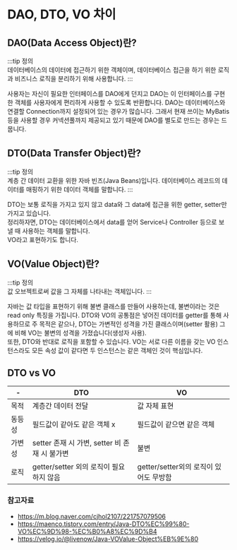 # DAO, DTO, VO 차이

## DAO(Data Access Object)란?

:::tip 정의  
데이터베이스의 데이터에 접근하기 위한 객체이며, 데이터베이스 접근을 하기 위한 로직과 비즈니스 로직을 분리하기 위해 사용합니다.
:::

사용자는 자신이 필요한 인터페이스를 DAO에게 던지고 DAO는 이 인터페이스를 구현한 객체를 사용자에게 편리하게 사용할 수 있도록 반환합니다. DAO는 데이터베이스와 연결할 Connection까지 설정되어 있는
경우가 많습니다. 그래서 현재 쓰이는 MyBatis 등을 사용할 경우 커넥션풀까지 제공되고 있기 때문에 DAO를 별도로 만드는 경우는 드뭅니다.

## DTO(Data Transfer Object)란?

:::tip 정의  
계층 간 데이터 교환을 위한 자바 빈즈(Java Beans)입니다. 데이터베이스 레코드의 데이터를 매핑하기 위한 데이터 객체를 말합니다.
:::

DTO는 보통 로직을 가지고 있지 않고 data와 그 data에 접근을 위한 getter, setter만 가지고 있습니다.  
정리하자면, DTO는 데이터베이스에서 data를 얻어 Service나 Controller 등으로 보낼 때 사용하는 객체를 말합니다.  
VO라고 표현하기도 합니다.

## VO(Value Object)란?

:::tip 정의  
값 오브젝트로써 값을 그 자체를 나타내는 객체입니다.
:::

자바는 값 타입을 표현하기 위해 불변 클래스를 만들어 사용하는데, 불변이라는 것은 read only 특징을 가집니다. DTO와 VO의 공통점은 넣어진 데이터를 getter를 통해 사용하므로 주 목적은 같으나,
DTO는 가변적인 성격을 가진 클래스이며(setter 활용) 그에 비해 VO는 불변의 성격을 가졌습니다(생성자 사용).  
또한, DTO와 반대로 로직을 포함할 수 있습니다. VO는 서로 다른 이름을 갖는 VO 인스턴스라도 모든 속성 값이 같다면 두 인스턴스는 같은 객체인 것이 핵심입니다.

## DTO vs VO

-|DTO|VO|
-------|----------|-----------|
목적|계층간 데이터 전달|값 자체 표현|
동등성|필드값이 같아도 같은 객체 x |필드값이 같으면 같은 객체|
가변성|setter 존재 시 가변, setter 비 존재 시 불가변| 불변|
로직| getter/setter 외의 로직이 필요하지 않음 | getter/setter외의 로직이 있어도 무방함|

### 참고자료

- https://m.blog.naver.com/cjhol2107/221757079506
- https://maenco.tistory.com/entry/Java-DTO%EC%99%80-VO%EC%9D%98-%EC%B0%A8%EC%9D%B4
- https://velog.io/@livenow/Java-VOValue-Object%EB%9E%80